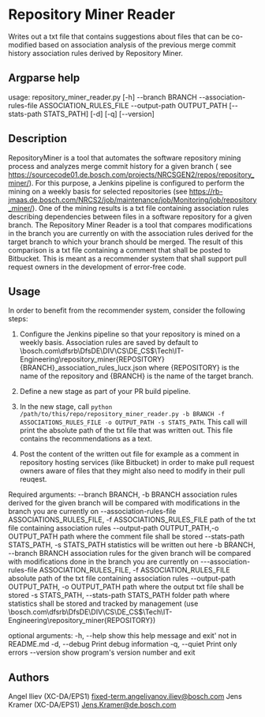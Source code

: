 # Repository Miner Reader

Writes out a txt file that contains suggestions about files that can be co-modified based on association analysis of the previous merge commit history association rules derived by Repository Miner.

## Argparse help
usage: repository_miner_reader.py [-h] --branch BRANCH
                                  --association-rules-file
                                  ASSOCIATION_RULES_FILE --output-path
                                  OUTPUT_PATH [--stats-path STATS_PATH] [-d]
                                  [-q] [--version]

## Description
RepositoryMiner is a tool that automates the software repository mining process and analyzes merge commit history for a given branch (
see https://sourcecode01.de.bosch.com/projects/NRCSGEN2/repos/repository_miner/). For this purpose, a Jenkins pipeline is configured to perform the mining on
a weekly basis for selected repositories (see https://rb-jmaas.de.bosch.com/NRCS2/job/maintenance/job/Monitoring/job/repository_miner/). One of the mining results
is a txt file containing association rules describing dependencies between files in a software repository for a given branch. The Repository Miner Reader is a tool
that compares modifications in the branch you are currently on with the association rules derived for the target branch to which your branch should be merged. The
result of this comparison is a txt file containing a comment that shall be posted to Bitbucket. This is meant as a recommender system that shall support pull request
owners in the development of error-free code.

## Usage
In order to benefit from the recommender system, consider the following steps:

1. Configure the Jenkins pipeline so that your repository is mined on a weekly basis. Association rules are saved by default to
\\bosch.com\dfsrb\DfsDE\DIV\CS\DE_CS$\Tech\IT-Engineering\repository_miner\{REPOSITORY}\{BRANCH}_association_rules_lucx.json where {REPOSITORY} is the name of the
repository and {BRANCH} is the name of the target branch.

2. Define a new stage as part of your PR build pipeline.

3. In the new stage, call ```python /path/to/this/repo/repository_miner_reader.py -b BRANCH -f ASSOCIATIONS_RULES_FILE -o OUTPUT_PATH -s STATS_PATH```. This call will print the absolute
path of the txt file that was written out. This file contains the recommendations as a text.

4. Post the content of the written out file for example as a comment in repository hosting services (like Bitbucket) in order to make pull request owners aware of files
that they might also need to modify in their pull reuqest.

Required arguments:
  --branch BRANCH, -b BRANCH                                                      association rules derived for the given branch will be compared with modifications in the branch you are currently on
  --association-rules-file ASSOCIATIONS_RULES_FILE, -f ASSOCIATIONS_RULES_FILE    path of the txt file containing association rules
  --output-path OUTPUT_PATH,-o OUTPUT_PATH                                        path where the comment file shall be stored
  --stats-path STATS_PATH, -s STATS_PATH                                          statistics will be written out here   -b BRANCH, --branch BRANCH                                          association rules for the given branch will be compared with modifications done in the branch you are currently on
  ---association-rules-file ASSOCIATION_RULES_FILE, -f ASSOCIATION_RULES_FILE     absolute path of the txt file containing association rules
  --output-path OUTPUT_PATH, -o OUTPUT_PATH                                       path where the output txt file shall be stored
  -s STATS_PATH, --stats-path STATS_PATH                                          folder path where statistics shall be stored and tracked by management (use \\bosch.com\dfsrb\DfsDE\DIV\CS\DE_CS$\Tech\IT-Engineering\repository_miner\{REPOSITORY})


optional arguments:
  -h, --help            show this help message and exit' not in README.md
  -d, --debug           Print debug information
  -q, --quiet           Print only errors
  --version             show program's version number and exit

## Authors
Angel Iliev (XC-DA/EPS1) <fixed-term.angelivanov.iliev@bosch.com>
Jens Kramer (XC-DA/EPS1) <Jens.Kramer@de.bosch.com>